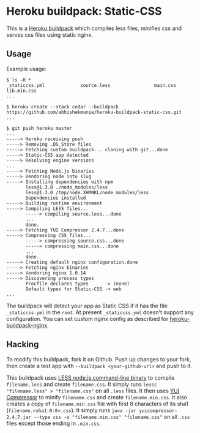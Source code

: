 Heroku buildpack: Static-CSS
============================

This is a [Heroku buildpack](http://devcenter.heroku.com/articles/buildpack) which compiles less files, minifies css and serves css files using static nginx.

Usage
-----

Example usage:

    $ ls -R *
    _staticcss.yml		       source.less                main.css                   lib.min.css
    ...

    $ heroku create --stack cedar --buildpack https://github.com/abhishekmunie/heroku-buildpack-static-css.git
    ...

    $ git push heroku master
    ...
    -----> Heroku receiving push
    -----> Removing .DS_Store files
    -----> Fetching custom buildpack... cloning with git...done
    -----> Static-CSS app detected
    -----> Resolving engine versions
    ...
    -----> Fetching Node.js binaries
    -----> Vendoring node into slug
    -----> Installing dependencies with npm
           less@1.3.0 ./node_modules/less 
           less@1.3.0 /tmp/node.XHMNKL/node_modules/less
           Dependencies installed
    -----> Building runtime environment
    -----> Compiling LESS files...
           -----> compiling source.less...done
           ...
           done.
    -----> Fetching YUI Compressor 2.4.7...done
    -----> Compressing CSS files...
           -----> compressing source.css...done
           -----> compressing main.css...done
           ...
           done.
    -----> Creating default nginx configuration.done
    -----> Fetching nginx binaries
    -----> Vendoring nginx 1.0.14
    -----> Discovering process types
           Procfile declares types      -> (none)
           Default types for Static-CSS -> web
    ...

The buildpack will detect your app as Static CSS if it has the file `_staticcss.yml` in the `root`. At present `_staticcss.yml` doesn't support any configuration.
You can set custom nginx config as described for [heroku-buildpack-nginx](https://github.com/abhishekmunie/heroku-buildpack-nginx).

Hacking
-------

To modify this buildpack, fork it on Github. Push up changes to your fork, then
create a test app with `--buildpack <your-github-url>` and push to it.

This buildpack uses [LESS node.js command-line binary](http://lesscss.org/#-server-side-usage) to compile `filename.less` and create `filename.css`.
It simply runs `lessc "filename.less" > "filename.css"` on all `.less` files.
It then uses [YUI Compressor](https://yuilibrary.com/projects/yuicompressor/) to minify `filename.css` and create `filename.min.css`.
It also creates a copy of `filename.min.css` file with first 8 characters of its sha1 (`filename.<sha1:0:8>.css`).
It simply runs `java -jar yuicompressor-2.4.7.jar --type css -o "filename.min.css" "filename.css"` on all `.css` files except those ending in `.min.css`.